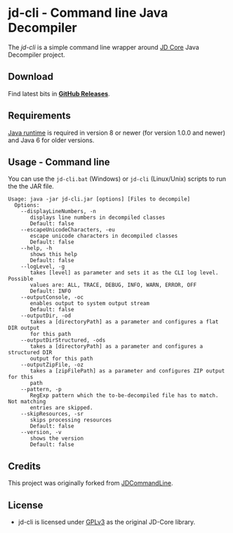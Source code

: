 # jd-cli - Command line Java Decompiler

The *jd-cli* is a simple command line wrapper around [JD Core](https://github.com/java-decompiler/jd-core)  Java Decompiler project. 

## Download

Find latest bits in **[GitHub Releases](https://github.com/kwart/jd-cli/releases/latest)**.

## Requirements

[Java runtime](http://java.com/en/download/) is required in version 8 or newer (for version 1.0.0 and newer) and Java 6 for older versions.

## Usage - Command line

You can use the `jd-cli.bat` (Windows) or `jd-cli` (Linux/Unix) scripts to run the the JAR file.

    Usage: java -jar jd-cli.jar [options] [Files to decompile]
      Options:
        --displayLineNumbers, -n
           displays line numbers in decompiled classes
           Default: false
        --escapeUnicodeCharacters, -eu
           escape unicode characters in decompiled classes
           Default: false
        --help, -h
           shows this help
           Default: false
        --logLevel, -g
           takes [level] as parameter and sets it as the CLI log level. Possible
           values are: ALL, TRACE, DEBUG, INFO, WARN, ERROR, OFF
           Default: INFO
        --outputConsole, -oc
           enables output to system output stream
           Default: false
        --outputDir, -od
           takes a [directoryPath] as a parameter and configures a flat DIR output
           for this path
        --outputDirStructured, -ods
           takes a [directoryPath] as a parameter and configures a structured DIR
           output for this path
        --outputZipFile, -oz
           takes a [zipFilePath] as a parameter and configures ZIP output for this
           path
        --pattern, -p
           RegExp pattern which the to-be-decompiled file has to match. Not matching
           entries are skipped.
        --skipResources, -sr
           skips processing resources
           Default: false
        --version, -v
           shows the version
           Default: false


## Credits

This project was originally forked from [JDCommandLine](https://github.com/betterphp/JDCommandLine). 

## License

* jd-cli is licensed under [GPLv3](http://www.gnu.org/licenses/gpl-3.0.html) as the original JD-Core library.